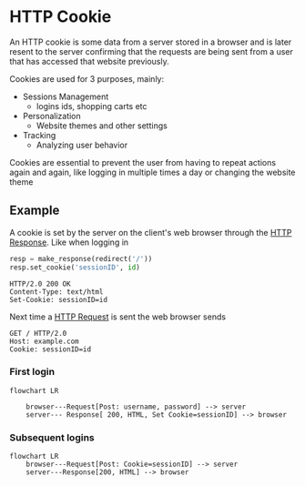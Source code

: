# HTTP Cookie
An HTTP cookie is some data from a server stored in a browser and is later resent to the server confirming that the requests are being sent from a user that has accessed that website previously.

Cookies are used for 3 purposes, mainly:

- Sessions Management
    - logins ids, shopping carts etc
- Personalization
    - Website themes and other settings
- Tracking
    - Analyzing user behavior

Cookies are essential to prevent the user from having to repeat actions again and again, like logging in multiple times a day or changing the website theme

## Example
A cookie is set by the server on the client's web browser through the [HTTP Response](./CS50x_HTTP-Response.md). Like when logging in
```python
resp = make_response(redirect('/'))
resp.set_cookie('sessionID', id)
```

```http
HTTP/2.0 200 OK
Content-Type: text/html
Set-Cookie: sessionID=id
```

Next time a [HTTP Request](./CS50x_HTTP-Request.md) is sent the web browser sends

```http
GET / HTTP/2.0
Host: example.com
Cookie: sessionID=id
```


### First login
```mermaid
flowchart LR

    browser---Request[Post: username, password] --> server
    server--- Response[ 200, HTML, Set Cookie=sessionID] --> browser
```

### Subsequent logins
```mermaid
flowchart LR
    browser---Request[Post: Cookie=sessionID] --> server
    server---Response[200, HTML] --> browser
```


